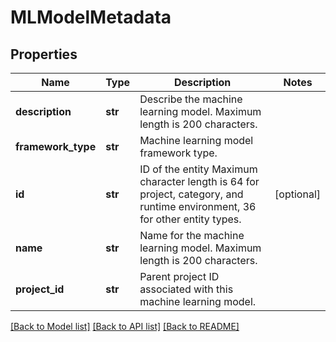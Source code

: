 # MLModelMetadata

## Properties
Name | Type | Description | Notes
------------ | ------------- | ------------- | -------------
**description** | **str** | Describe the machine learning model.  Maximum length is 200 characters. | 
**framework_type** | **str** | Machine learning model framework type. | 
**id** | **str** | ID of the entity Maximum character length is 64 for project, category, and runtime environment, 36 for other entity types. | [optional] 
**name** | **str** | Name for the machine learning model. Maximum length is 200 characters. | 
**project_id** | **str** | Parent project ID associated with this machine learning model. | 

[[Back to Model list]](../README.md#documentation-for-models) [[Back to API list]](../README.md#documentation-for-api-endpoints) [[Back to README]](../README.md)

